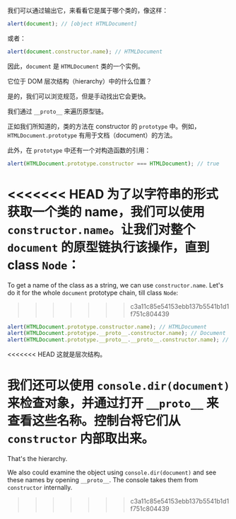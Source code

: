 
我们可以通过输出它，来看看它是属于哪个类的，像这样：

```js run
alert(document); // [object HTMLDocument]
```

或者：

```js run
alert(document.constructor.name); // HTMLDocument
```

因此，`document` 是 `HTMLDocument` 类的一个实例。

它位于 DOM 层次结构（hierarchy）中的什么位置？

是的，我们可以浏览规范，但是手动找出它会更快。

我们通过 `__proto__` 来遍历原型链。

正如我们所知道的，类的方法在 constructor 的 `prototype` 中。例如，`HTMLDocument.prototype` 有用于文档（document）的方法。

此外，在 `prototype` 中还有一个对构造函数的引用：

```js run
alert(HTMLDocument.prototype.constructor === HTMLDocument); // true
```

<<<<<<< HEAD
为了以字符串的形式获取一个类的 name，我们可以使用 `constructor.name`。让我们对整个 `document` 的原型链执行该操作，直到 class `Node`：
=======
To get a name of the class as a string, we can use `constructor.name`. Let's do it for the whole `document` prototype chain, till class `Node`:
>>>>>>> c3a11c85e54153ebb137b5541b1d1f751c804439

```js run
alert(HTMLDocument.prototype.constructor.name); // HTMLDocument
alert(HTMLDocument.prototype.__proto__.constructor.name); // Document
alert(HTMLDocument.prototype.__proto__.__proto__.constructor.name); // Node
```

<<<<<<< HEAD
这就是层次结构。

我们还可以使用 `console.dir(document)` 来检查对象，并通过打开 `__proto__` 来查看这些名称。控制台将它们从 `constructor` 内部取出来。
=======
That's the hierarchy.

We also could examine the object using `console.dir(document)` and see these names by opening `__proto__`. The console takes them from `constructor` internally.
>>>>>>> c3a11c85e54153ebb137b5541b1d1f751c804439
